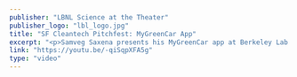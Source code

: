 ```yaml
---
publisher: "LBNL Science at the Theater"
publisher_logo: "lbl_logo.jpg"
title: "SF Cleantech Pitchfest: MyGreenCar App"
excerpt: "<p>Samveg Saxena presents his MyGreenCar app at Berkeley Lab's Cleantech Pitchfest on June 1, 2016.</p>"
link: "https://youtu.be/-qiSqpXFA5g"
type: "video"
---
```

